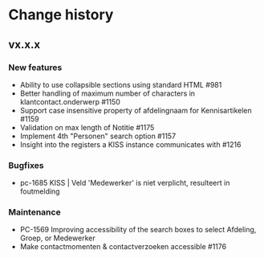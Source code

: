 # Change history

## vx.x.x

### New features
- Ability to use collapsible sections using standard HTML #981
- Better handling of maximum number of characters in klantcontact.onderwerp #1150
- Support case insensitive property of afdelingnaam for Kennisartikelen #1159
- Validation on max length of Notitie #1175
- Implement 4th "Personen" search option #1157
- Insight into the registers a KISS instance communicates with #1216


### Bugfixes
- pc-1685 KISS | Veld 'Medewerker' is niet verplicht, resulteert in foutmelding


### Maintenance
- PC-1569 Improving accessibility of the search boxes to select Afdeling, Groep, or Medewerker
- Make contactmomenten & contactverzoeken accessible #1176
